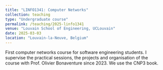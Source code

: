 ```yaml
---
title: "LINFO1341: Computer Networks"
collection: teaching
type: "Undergraduate course"
permalink: /teaching/2025-linfo1341
venue: "Louvain School of Engineering, UCLouvain"
date: 2025-03-03
location: "Louvain-la-Neuve, Belgium"
---
```


First computer networks course for software engineering students.
I supervise the practical sessions, the projects and organisation of the course with Prof. Olivier Bonaventure since 2023.
We use the CNP3 book.